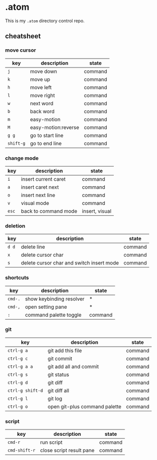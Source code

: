 # .atom

This is my `.atom` directory control repo.

## cheatsheet

### move cursor

key | description | state
--- | ----------- | -----
`j` | move down   | command
`k` | move up     | command
`h` | move left   | command
`l` | move right  | command
`w` | next word   | command
`b` | back word   | command
`m` | easy-motion | command
`M` | easy-motion:reverse | command
`g g`     | go to start line | command
`shift-g` | go to end line   | command

### change mode

key | description          | state
--- | -------------------- | ---
`i` | insert current caret | command
`a` | insert caret next    | command
`o` | insert next line     | command
`v` | visual mode | command
`esc` | back to command mode | insert, visual

### deletion

key | description          | state
--- | -------------------- | ---
`d d` | delete line        | command
`x` | delete cursor char   | command
`s` | delete cursor char and switch insert mode | command

### shortcuts

key     | description              | state
------- | ------------------------ | ---
`cmd-.` | show keybinding resolver | *
`cmd-,` | open setting pane        | *
`:`     | command palette toggle   | command

### git

key        | description              | state
---------- | ------------------------ | ---
`ctrl-g a` | git add this file        | command
`ctrl-g c` | git commit               | command
`ctrl-g a a` | git add all and commit | command
`ctrl-g s` | git status               | command
`ctrl-g d` | git diff                 | command
`ctrl-g shift-d` | git diff all       | command
`ctrl-g l` | git log                  | command
`ctrl-g o` | open git-plus command palette | command

### script

key       | description              | state
--------- | ------------------------ | ---
`cmd-r` | run script               | command
`cmd-shift-r` | close script result pane | command
